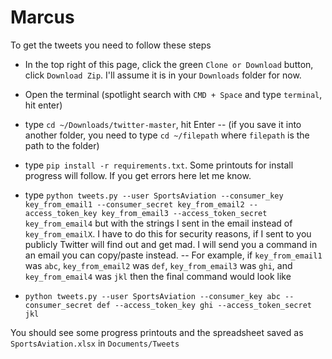 # Marcus

To get the tweets you need to follow these steps

- In the top right of this page, click the green `Clone or Download` button, click `Download Zip`. 
I'll assume it is in your `Downloads` folder for now.

- Open the terminal (spotlight search with `CMD + Space` and type `terminal`, hit enter)

- type `cd ~/Downloads/twitter-master`, hit Enter
    -- (if you save it into another folder, you need to type `cd ~/filepath` 
    where `filepath` is the path to the folder)
    
- type `pip install -r requirements.txt`. Some printouts for install progress will follow. 
If you get errors here let me know.

- type `python tweets.py --user SportsAviation --consumer_key key_from_email1 --consumer_secret key_from_email2
 --access_token_key key_from_email3 --access_token_secret key_from_email4` but with the strings I sent in the email 
 instead of `key_from_emailX`. I have to do this for security reasons, if I sent to you publicly Twitter will find out 
 and get mad. I will send you a command in an email you can copy/paste instead.
  -- For example, if `key_from_email1` was `abc`, `key_from_email2` was `def`, `key_from_email3` was `ghi`, 
 and `key_from_email4` was `jkl` then the final command would look like
 
 - `python tweets.py --user SportsAviation --consumer_key abc --consumer_secret def --access_token_key ghi --access_token_secret jkl`
 
 You should see some progress printouts and the spreadsheet saved as `SportsAviation.xlsx` in `Documents/Tweets`